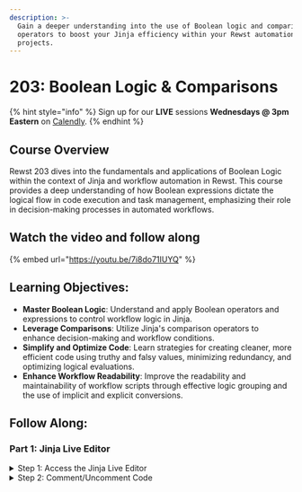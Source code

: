 ```yaml
---
description: >-
  Gain a deeper understanding into the use of Boolean logic and comparison
  operators to boost your Jinja efficiency within your Rewst automation
  projects.
---
```


# 203: Boolean Logic & Comparisons

{% hint style="info" %}
Sign up for our **LIVE** sessions **Wednesdays @ 3pm** **Eastern** on [Calendly](https://calendly.com/cluck-u/rewst-203).
{% endhint %}

## **Course Overview**

Rewst 203 dives into the fundamentals and applications of Boolean Logic within the context of Jinja and workflow automation in Rewst. This course provides a deep understanding of how Boolean expressions dictate the logical flow in code execution and task management, emphasizing their role in decision-making processes in automated workflows.

## Watch the video and follow along

{% embed url="https://youtu.be/7i8do71IUYQ" %}

## **Learning Objectives:**

* **Master Boolean Logic**: Understand and apply Boolean operators and expressions to control workflow logic in Jinja.
* **Leverage Comparisons**: Utilize Jinja's comparison operators to enhance decision-making and workflow conditions.
* **Simplify and Optimize Code**: Learn strategies for creating cleaner, more efficient code using truthy and falsy values, minimizing redundancy, and optimizing logical evaluations.
* **Enhance Workflow Readability**: Improve the readability and maintainability of workflow scripts through effective logic grouping and the use of implicit and explicit conversions.

## Follow Along:

### Part 1: Jinja Live Editor

<details>

<summary>Step 1: Access the Jinja Live Editor</summary>

1. Open the [Live Editor with Sample Data](https://app.rewst.io/jinja-live-editor?id=018ea440-defe-7354-a488-8e5a61e1a2a9)

Here are some important keyboard shortcuts you can use throughout

1. Remove comments
   * Windows: _ctrl + /_
   * OSX: _cmd + /_
2. Render code
   * Windows: _ctrl + enter_
   * OSX: _cmd + enter_

</details>

<details>

<summary>Step 2: Comment/Uncomment Code</summary>

1. Comment/Uncomment Code and see the behavior between the WET and DRY examples.

</details>

